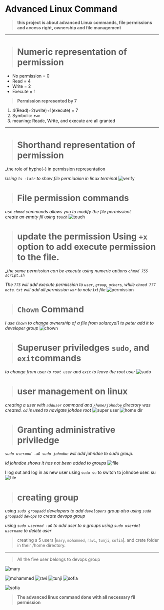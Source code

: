 # **Advanced Linux Command**

>**this project is about advanced Linux commands, file permissions and access right, ownership and file management**

----
># **Numeric representation of permission**

- No permission = 0
- Read = 4
- Write = 2
- Execute = 1

>__Permission represented by 7__
1. 4(Read)+2(write)+1(execute) = 7
1. Symbolic: `rwx`
2. meaning: Readc, Write, and execute are all granted



-----
># **Shorthand representation of permission**
_the role of hyphe(`-`) in permission representation

_Using `ls -latr` to show file permiaaion in linux terminal_
![verify](./img/4%20ls%20-latr%20%20shorthand.png)


># **File permission commands**

_use `chmod` commands allows you to modify the file permissiont_ <br>
_create an empty fil using `touch`_
![touch](./img/touch.png)


>#  **update the permission Using `+x` option to add execute permission to the file.**
__the same permission can be execute using numeric options `chmod 755 script.sh`_

_The `775` will add execute permission to `user`, `group`, `others`, while `chmod 777 note.txt` will add all permission `wxr` to note.txt file_
![permission](./img/5.%20permission.png)


>#  **`Chown` Command**
_I use `Chown` to change ownership of a file from solaroyal1 to peter add it to developer group_
![chown](./img/6.%20chown%20.png)


>#  **Superuser priviledges `sudo`, and `exit`commands**

_to change from user to `root user` and `exit` to leave the root user_
![sudo](./img/7.%20sudo%20.png)


># user management on linux
_creating a user with `adduser` command and `/home/johndoe` directory was created. `cd` is used to navigate johdoe root_ 
![super user](./img/8.%20new%20user.png)
![home dir](./img/9.%20sudo%20su.png)


>#  **Granting administrative priviledge**
_`sudo usermod -aG sudo johndoe` will add johndoe to sudo group._

_id johndoe shows it has not been added to groups_
![file](./img/10.png)

I log out and log in as new user using `sudo su` to switch to johndoe user. su 
![file](https://raw.githubusercontent.com/Sola-Royal/Devops_projects/refs/heads/main/11.ch.jpg)

>#  **creating group**
_using `sudo groupadd` developers to add `developers` group also using `sudo groupadd` `devops` to create devops group_

_using `sudo usermod -aG` to add user to a groups_
_using `sudo userdel username` to delete user_


> creating a 5 users [`mary`, `mohammed`, `ravi`, `tunji`, `sofia`]. and crete folder in their /home directory.
____
>All the five user belongs to devops group

![mary](./img/13.%20mary.png)

![mohammed](./img/12.%20moha.png)
![ravi](./img/13%20ravi.png)
![tunji](./img/13.%20tunji.png)
![sofia](./img/13.%20sofia%20.png)


![sofia](./img/13.%20sofia%20.png)


>**The advanced linux command done with all necessary fil permission**